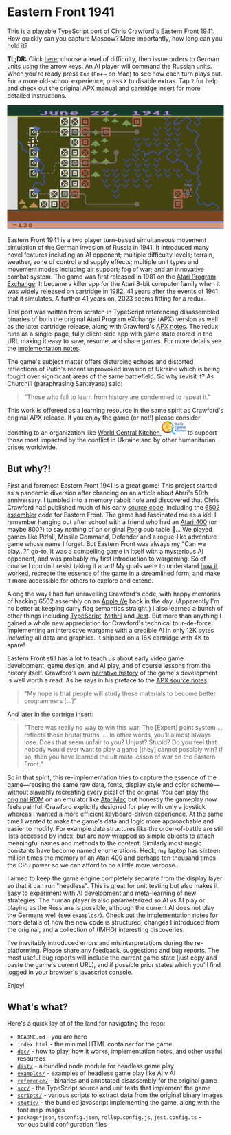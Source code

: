 # Eastern Front 1941

<!-- markdownlint-disable MD033 -->

This is a [playable][game] TypeScript port of [Chris Crawford][ccwiki]'s [Eastern Front 1941][efwiki].
How quickly can you capture Moscow?  More importantly, how long can you hold it?

[game]: https://patricksurry.github.io/eastern-front-1941/
[ccwiki]: https://en.wikipedia.org/wiki/Chris_Crawford_(game_designer)
[efwiki]: https://en.wikipedia.org/wiki/Eastern_Front_(1941)

**TL;DR:** Click [here][game], choose a level of difficulty,
then issue orders to German units using the arrow keys.
An AI player will command the Russian units.
When you're ready press `End` (`Fn`+<code>&rarr;</code> on Mac) to see how each turn plays out.
For a more old-school experience, press `X` to disable extras.
Tap `?` for help and check out the original [APX manual](doc/playing.md)
and [cartridge insert](doc/Eastern_Front_1941_Atari_Cartridge.pdf)
for more detailed instructions.

[![game](doc/images/preview.png)][game]

Eastern Front 1941 is a two player turn-based simultaneous movement simulation
of the German invasion of Russia in 1941.
It introduced many novel features including an AI opponent;
multiple difficulty levels;
terrain, weather, zone of control and supply effects;
multiple unit types and movement modes including air support;
fog of war; and an innovative combat system.
The game was first released in 1981 on the [Atari Program Exchange][apx].
It became a killer app for the Atari 8-bit computer family
when it was widely released on cartridge in 1982, 41 years
after the events of 1941 that it simulates.
A further 41 years on, 2023 seems fitting for a redux.

[apx]: https://en.wikipedia.org/wiki/Atari_Program_Exchange

This port was written from scratch in TypeScript referencing disassembled binaries
of both the original Atari Program eXchange (APX) version as well as the later cartridge release,
along with Crawford's [APX notes](doc/howitworks.md).
The redux runs as a single-page, fully client-side app
with game state stored in the URL making it easy to save, resume, and share games.
For more details see the [implementation notes](doc/notes.md).

The game's subject matter offers disturbing echoes and distorted reflections of Putin's recent unprovoked invasion of Ukraine which is being fought over significant areas of the same battlefield.  So why revisit it? As Churchill (paraphrasing Santayana) said:

> "Those who fail to learn from history are condemned to repeat it."

This work is offereed as a learning resource in the same spirit as Crawford's original APX release.
If you enjoy the game (or not!) please consider donating to an organization like
[World Central Kitchen <img height=32 src="doc/images/WCK_Primary_Logo.png">][wck]
to support those most impacted by the conflict in Ukraine and by other humanitarian crises worldwide.

[wck]: https://wck.org/donate

<!-- markdownlint-disable-next-line MD026 -->
## But why?!

First and foremost Eastern Front 1941 is a great game!
This project started as a pandemic diversion
after chancing on an article about Atari's 50th anniversary.
I tumbled into a memory rabbit hole
and discovered that Chris Crawford had published much of his early [source code][ccsrc],
including the [6502 assembler][6502] code for Eastern Front.
The game had fascinated me as a kid: I remember hanging out after school
with a friend who had an [Atari 400][atari400] (or maybe 800?)
to say nothing of an original [Pong][pong] pub table :exploding_head:...
We played games like Pitfall, Missile Command, Defender and a rogue-like adventure game whose name I forget.
But Eastern Front was always my "Can we play...?" go-to.
It was a compelling game in itself with a mysterious AI opponent,
and was probably my first introduction to wargaming.
So of course I couldn't resist taking it apart!
My goals were to understand [how it worked](doc/howitworks.md),
recreate the essence of the game in a streamlined form,
and make it more accessible for others to explore and extend.

[ccsrc]: http://www.erasmatazz.com/library/source-code/index.html
[6502]: https://en.wikibooks.org/wiki/6502_Assembly
[pong]: https://en.wikipedia.org/wiki/Pong
[atari400]: https://en.wikipedia.org/wiki/Atari_8-bit_family

Along the way I had fun unravelling Crawford's code,
with happy memories of hacking 6502 assembly on an [Apple //e][apple2e]
back in the day.
(Apparently I'm no better at keeping carry flag semantics straight.)
I also learned a bunch of other things including
[TypeScript][typescript], [Mithril][mithril] and [Jest][jest].
But more than anything I gained a whole new appreciation
for Crawford's technical tour-de-force:
implementing an interactive wargame with a credible AI in only 12K bytes
*including* all data and graphics.
It shipped on a 16K cartridge with 4K to spare!

[apple2e]: https://en.wikipedia.org/wiki/Apple_IIe
[typescript]: https://www.typescriptlang.org/
[mithril]: https://mithril.js.org/
[jest]: https://jestjs.io/

Eastern Front still has a lot to teach us about early video game development, game design,
and AI play, and of course lessons from the history itself.
Crawford's own [narrative history](doc/howitworks.md#narrative-history)
of the game's development is well worth a read.
As he says in his preface to the [APX source notes](doc/howitworks.md):

> "My hope is that people will study these materials to become better programmers [...]"

And later in the [cartrige insert](doc/Eastern_Front_1941_Atari_Cartridge.pdf):

> "There was really no way to win this war.  The \[Expert\] point system ... reflects these brutal truths. ... In other words, you'll almost always lose.  Does that seem unfair to you?  Unjust?  Stupid?  Do you feel that nobody would ever want to play a game \[they\] cannot possibly win?  If so, then you have learned the ultimate lesson of war on the Eastern Front."

So in that spirit, this re-implementation tries to capture the essence of the
game&mdash;reusing the same raw data, fonts, display style and color scheme&mdash;without
slavishly recreating every pixel of the original.
You can play the [original ROM](reference/cartridge.rom) on an emulator like [AtariMac][atarimac]
but honestly the gameplay now feels painful.
Crawford explicitly designed for play with only a joystick
whereas I wanted a more efficient keyboard-driven experience.
At the same time I wanted to make the game's data and logic
more approachable and easier to modify.
For example data structures like the order-of-battle are still lists
accessed by index, but are now wrapped as simple objects
to attach meaningful names and methods to the content.
Similarly most magic constants have become named enumerations.
Heck, my laptop has sixteen million times the memory of an Atari 400
and perhaps ten thousand times the CPU power
so we can afford to be a little more verbose...

[atarimac]: https://www.atarimac.com/atari800macx.php

I aimed to keep the game engine completely separate from the display layer
so that it can run "headless".
This is great for unit testing but also makes it
easy to experiment with AI development and meta-learning of new strategies.
The human player is also parameterized
so AI vs AI play or playing as the Russians is possible,
although the current AI does not play the Germans well
(see [`examples/`](examples)).
Check out the [implementation notes](doc/notes.md)
for more details of how the new code is structured,
changes I introduced from the original,
and a collection of (IMHO) interesting discoveries.

I've inevitably introduced errors and misinterpretations during the re-platforming.
Please share any feedback, suggestions and bug reports.
The most useful bug reports will include the current game state
(just copy and paste the game's current URL), and if possible prior states which
you'll find logged in your browser's javascript console.

Enjoy!

## What's what?

Here's a quick lay of of the land for navigating the repo:

- `README.md` - you are here
- `index.html` - the minimal HTML container for the game
- [`doc/`](doc) - how to play, how it works, implementation notes, and other useful resources
- [`dist/`](dist) - a bundled node module for headless game play
- [`examples/`](examples) - examples of headless game play like AI v AI
- [`reference/`](reference) - binaries and annotated disassembly for the original game
- [`src/`](src) - the TypeScript source and unit tests that implement the game
- [`scripts/`](scripts) - various scripts to extract data from the original binary images
- [`static/`](static) - the bundled javascript implementing the game, along with the font map images
- `package*json`, `tsconfig.json`, `rollup.config.js`, `jest.config.ts` - various build configuration files

